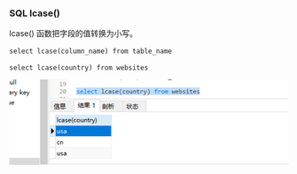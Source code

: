 ### SQL lcase()

lcase() 函数把字段的值转换为小写。

```
select lcase(column_name) from table_name
```

```
select lcase(country) from websites
```
<img src='./img/lcase().png' />

